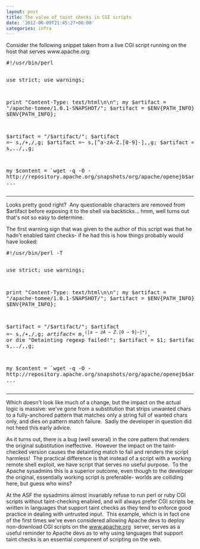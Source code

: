 ```yaml
---
layout: post
title: The value of taint checks in CGI scripts
date: '2012-06-09T21:45:27+00:00'
categories: infra
---
```

<p>Consider the following snippet taken from a live CGI script running on the host that serves www.apache.org:</p> 
  <pre>#!/usr/bin/perl

use strict;
use warnings;

print "Content-Type: text/html\n\n";
my $artifact = "/apache-tomee/1.0.1-SNAPSHOT/";
$artifact = $ENV{PATH_INFO} if $ENV{PATH_INFO};

$artifact = "/$artifact/";
$artifact =~ s,/+,/,g;
$artifact =~ s,[^a-zA-Z.[0-9]-],,g;
$artifact =~ s,\.\./,,g;

my $content = `wget -q -O - http://repository.apache.org/snapshots/org/apache/openejb$artifact`;
... 
</pre> 
  <p> </p><hr width="100%" size="2" /> 
  <p> </p> 
  <p>Looks pretty good right?&nbsp; Any questionable characters are removed from $artifact before exposing it to the shell via backticks... hmm, well turns out that's not so easy to determine.</p> 
  <p>The first warning sign that was given to the author of this script was that he hadn't enabled taint checks- if he had this is how things probably would have looked:</p> 
  <pre>#!/usr/bin/perl -T

use strict;
use warnings;

print "Content-Type: text/html\n\n";
my $artifact = "/apache-tomee/1.0.1-SNAPSHOT/";
$artifact = $ENV{PATH_INFO} if $ENV{PATH_INFO};

$artifact = "/$artifact/";
$artifact =~ s,/+,/,g;
$artifact =~ m,^([a-zA-Z.[0-9]-]*)$, or die "Detainting regexp failed!";
$artifact = $1;
$artifact =~ s,\.\./,,g;

my $content = `wget -q -O - http://repository.apache.org/snapshots/org/apache/openejb$artifact`;
... </pre><hr width="100%" size="2" /> 
  <p>Which doesn't look like much of a change, but the impact on the actual logic is massive: we've gone from a substitution that strips unwanted chars to a fully-anchored pattern that matches only a string full of wanted chars only, and dies on pattern match failure.&nbsp; Sadly the developer in question did not heed this early advice.<br /></p> 
  <p>As it turns out, there is a bug (well several) in the core pattern that renders the original substitution ineffective.&nbsp; However the impact on the taint-checked version causes the detainting match to fail and renders the script harmless!&nbsp; The practical difference is that instead of a script with a working remote shell exploit, we have script that serves no useful purpose.&nbsp; To the Apache sysadmins this is a superior outcome, even though to the developer the original, essentially working script is preferable- worlds are colliding here, but guess who wins?<br /></p> 
  <p>At the ASF the sysadmins almost invariably refuse to run perl or ruby CGI scripts without taint-checking enabled, and will always prefer CGI scripts be written in languages that support taint checks as they tend to enforce good practice in dealing with untrusted input.&nbsp; This example, which is in fact one of the first times we've even considered allowing Apache devs to deploy non-download CGI scripts on the <a href="http://www.apache.org">www.apache.org</a>&nbsp; server, serves as a useful reminder to Apache devs as to why using languages that support taint checks is an essential component of scripting on the web.</p> 
  <p><br /></p> 
  <p><br /></p>
